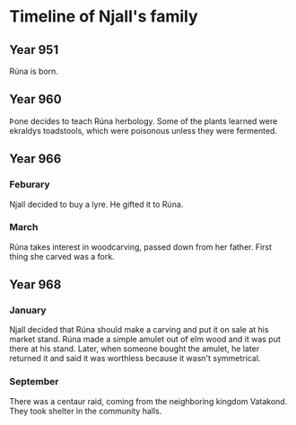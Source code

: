 # Timeline of Njall's family

## Year 951
Rúna is born.

## Year 960
Þone decides to teach Rúna herbology. Some of the plants learned were ekraldys toadstools, which were poisonous unless they were fermented.

## Year 966
### Feburary
Njall decided to buy a lyre. He gifted it to Rúna.

### March
Rúna takes interest in woodcarving, passed down from her father. First thing she carved was a fork.

## Year 968
### January
Njall decided that Rúna should make a carving and put it on sale at his market stand. Rúna made a simple amulet out of elm wood and it was put there at his stand. Later, when someone bought the amulet, he later returned it and said it was worthless because it wasn't symmetrical.

### September
There was a centaur raid, coming from the neighboring kingdom Vatakond. They took shelter in the community halls.
